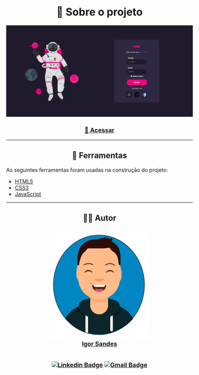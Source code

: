 <h1 align="center">📗 Sobre o projeto</h1>

![Imagem fundo site](assets/img/imagemsite.png)
 
 <h3 align="center">
 <a href="https://igorlimasandes-projeto-login.netlify.app/">🔗 Acessar</a>
 </h3>

---

<h2 align="center">🔨 Ferramentas</h2>

As seguintes ferramentas foram usadas na construção do projeto:

- [HTML5](https://developer.mozilla.org/pt-BR/docs/Web/HTML)
- [CSS3](https://developer.mozilla.org/pt-BR/docs/Web/CSS)
- [JavaScript](https://developer.mozilla.org/pt-BR/docs/Web/JavaScript)

---

<h2 align="center">👨‍🎓 Autor</h2>

<h3 align="center">
<a href="https://igorlimasandes.netlify.app">
<img src="assets/img/igor_avatar.png">
<br>
Igor Sandes
</a>

<br>
<br>

[![Linkedin Badge](https://img.shields.io/badge/Linkedin-0077B5?style=for-the-badge&logo=linkedin&logoColor=white)](https://www.linkedin.com/in/igorlimasandes/) 
[![Gmail Badge](https://img.shields.io/badge/Gmail-D14836?style=for-the-badge&logo=gmail&logoColor=white)](mailto:igorlimasandes@gmail.com)
</h3>
